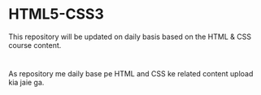 # HTML5-CSS3
This repository will be updated on daily basis based on the HTML & CSS course content.

#
As repository me daily base pe HTML and CSS ke related content upload kia jaie ga.
